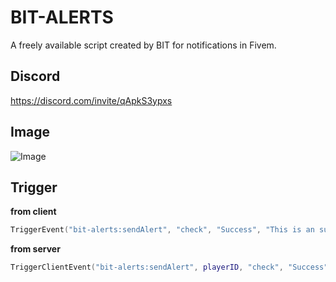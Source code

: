# BIT-ALERTS
A freely available script created by BIT for notifications in Fivem.

## Discord
https://discord.com/invite/qApkS3ypxs

## Image
![Image](https://i.ibb.co/qFyrWYz/bitalert.png)

## Trigger

**from client**
```lua
TriggerEvent("bit-alerts:sendAlert", "check", "Success", "This is an success notification", 5000)
```

**from server**
```lua
TriggerClientEvent("bit-alerts:sendAlert", playerID, "check", "Success", "This is an success notification", 5000)
```
